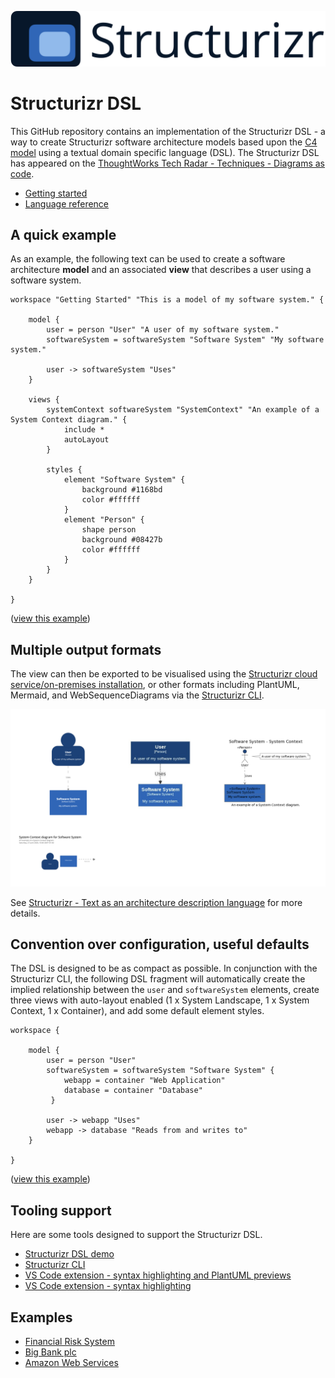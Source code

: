 ![Structurizr](docs/images/structurizr-banner.png)

# Structurizr DSL

This GitHub repository contains an implementation of the Structurizr DSL - a way to create Structurizr software architecture models based upon the [C4 model](https://c4model.com) using a textual domain specific language (DSL). The Structurizr DSL has appeared on the [ThoughtWorks Tech Radar - Techniques - Diagrams as code](https://www.thoughtworks.com/radar/techniques?blipid=202010027).

* [Getting started](docs/getting-started.md)
* [Language reference](docs/language-reference.md)

## A quick example

As an example, the following text can be used to create a software architecture __model__ and an associated __view__ that describes a user using a software system.

```
workspace "Getting Started" "This is a model of my software system." {

    model {
        user = person "User" "A user of my software system."
        softwareSystem = softwareSystem "Software System" "My software system."

        user -> softwareSystem "Uses"
    }

    views {
        systemContext softwareSystem "SystemContext" "An example of a System Context diagram." {
            include *
            autoLayout
        }

        styles {
            element "Software System" {
                background #1168bd
                color #ffffff
            }
            element "Person" {
                shape person
                background #08427b
                color #ffffff
            }
        }
    }
    
}
```

([view this example](https://structurizr.com/dsl?src=https://raw.githubusercontent.com/structurizr/dsl/master/examples/getting-started.dsl))

## Multiple output formats

The view can then be exported to be visualised using the [Structurizr cloud service/on-premises installation](https://structurizr.com), or other formats including PlantUML, Mermaid, and WebSequenceDiagrams via the [Structurizr CLI](https://github.com/structurizr/cli).

![Multiple output formats: Structurizr, Mermaid, PlantUML](docs/images/multiple-output-formats.png)

See [Structurizr - Text as an architecture description language](https://structurizr.com/help/text) for more details.

## Convention over configuration, useful defaults

The DSL is designed to be as compact as possible. In conjunction with the Structurizr CLI, the following DSL fragment will automatically create the implied relationship between the ```user``` and ```softwareSystem``` elements, create three views with auto-layout enabled (1 x System Landscape, 1 x System Context, 1 x Container), and add some default element styles.

```
workspace {

    model {
        user = person "User"
        softwareSystem = softwareSystem "Software System" {
            webapp = container "Web Application"
            database = container "Database"
         }

        user -> webapp "Uses"
        webapp -> database "Reads from and writes to"
    }

}
```

([view this example](https://structurizr.com/dsl?src=https://gist.githubusercontent.com/simonbrowndotje/3eefa2b8adcbdef55ce6de4875b39f3a/raw/0c2dd656e091b2b61a70d2280c8a8b2cf0d90db8/workspace.dsl))

## Tooling support

Here are some tools designed to support the Structurizr DSL.

* [Structurizr DSL demo](https://structurizr.com/dsl)
* [Structurizr CLI](https://github.com/structurizr/cli)
* [VS Code extension - syntax highlighting and PlantUML previews](https://marketplace.visualstudio.com/items?itemName=systemticks.c4-dsl-extension)
* [VS Code extension - syntax highlighting](https://marketplace.visualstudio.com/items?itemName=ciarant.vscode-structurizr)

## Examples

* [Financial Risk System](https://structurizr.com/dsl?src=https://raw.githubusercontent.com/structurizr/dsl/master/examples/financial-risk-system.dsl)
* [Big Bank plc](https://structurizr.com/dsl?src=https://raw.githubusercontent.com/structurizr/dsl/master/examples/big-bank-plc.dsl)
* [Amazon Web Services](https://structurizr.com/dsl?src=https://raw.githubusercontent.com/structurizr/dsl/master/examples/amazon-web-services.dsl)